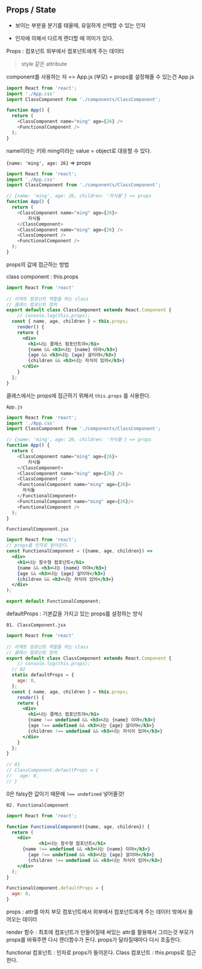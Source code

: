 ## Props / State

- 보이는 부분을 분기를 태울때, 유일하게 선택할 수 있는 인자

- 인자에 의해서 다르게 랜더할 때 의미가 있다.

Props : 컴포넌트 외부에서 컴포넌트에게 주는 데이터

> style 같은 attribute

component를 사용하는 자 => App.js (부모)
= props를 설정해줄 수 있는건 App.js

```js
import React from 'react';
import './App.css'
import ClassComponent from './components/ClassComponent';

function App() {
  return (
  	<ClassComponent name="ming" age={26} />
    <FunctionalComponent />
  );
}
```

name이라는 키와 ming이라는 value
= object로 대응할 수 있다.

`{name: 'ming', age: 26}` => props

```js
import React from 'react';
import './App.css'
import ClassComponent from './components/ClassComponent';

// {name: 'ming', age: 26, children: '자식들'} => props
function App() {
  return (
  	<ClassComponent name="ming" age={26}>
    	자식들
    </ClassComponent>
  	<ClassComponent name="ming" age={26} />
    <ClassComponent />
    <FunctionalComponent />
  );
}
```



props의 값에 접근하는 방법

class component : this.props

```jsx
import React from 'react'
 
// 리액트 컴포넌트 역할을 하는 class
// 클래스 컴포넌트 정의
export default class ClassComponent extends React.Component {
	// console.log(this.props);
  const { name, age, children } = this.props;
	render() {
    return {
      <div>
      	<h1>나는 클래스 컴포넌트야</h1>
        {name && <h3>나는 {name} 이야</h3>}
        {age && <h3>나는 {age} 살이야</h3>}
        {children && <h3>나는 자식이 있어</h3>}
      </div>
    }
  };
}


```

클래스에서는 props에 접근하기 위해서  `this.props` 를 사용한다.

`App.js`

```js
import React from 'react';
import './App.css'
import ClassComponent from './components/ClassComponent';

// {name: 'ming', age: 26, children: '자식들'} => props
function App() {
  return (
  	<ClassComponent name="ming" age={26}>
    	자식들
    </ClassComponent>
  	<ClassComponent name="ming" age={26} />
    <ClassComponent />
    <FunctionalComponent name="ming" age={26}>
      자식들
    </FunctionalComponent>
    <FunctionalComponent name="ming" age={26}/>
    <FunctionalComponent />
  );
}
```

`FunctionalComponent.jsx`

```jsx
import React from 'react';
// props를 인자로 받아온다.
const FunctionalComponent = ({name, age, children}) => 
  <div>
    <h1>나는 함수형 컴포넌트</h1>
  	{name && <h3>나는 {name} 이야</h3>}
    {age && <h3>나는 {age} 살이야</h3>}
    {children && <h3>나는 자식이 있어</h3>}
  </div>
);

export default FunctionalComponent;
```



defaultProps : 기본값을 가지고 있는 props를 설정하는 방식

`01. ClassComponent.jsx`

```jsx
import React from 'react'
 
// 리액트 컴포넌트 역할을 하는 class
// 클래스 컴포넌트 정의
export default class ClassComponent extends React.Component {
	// console.log(this.props);
  // 02
  static defaultProps = {
    age: 0,
  };
  const { name, age, children } = this.props;
	render() {
    return {
      <div>
      	<h1>나는 클래스 컴포넌트야</h1>
        {name !== undefined && <h3>나는 {name} 이야</h3>}
        {age !== undefined && <h3>나는 {age} 살이야</h3>}
        {children !== undefined && <h3>나는 자식이 있어</h3>}
      </div>
    }
  };
}

// 01
// ClassComponent.defaultProps = {
//   age: 0,
// }
```

0은 falsy한 값이기 때문에 `!== undefined` 넣어줄것!



`02. FunctionalComponent`

```jsx
import React from 'react';

function FunctionalComponent({name, age, children}) {
  return (
  	<div>
			<h1>나는 함수형 컴포넌트</h1>
      {name !== undefined && <h3>나는 {name} 이야</h3>}
        {age !== undefined && <h3>나는 {age} 살이야</h3>}
        {children !== undefined && <h3>나는 자식이 있어</h3>}
    </div>
  );
}

FunctionalComponent.defaultProps = {
  age: 0,
}
```



props : attr를 마치 부모 컴포넌트에서 외부에서 컴포넌트에게 주는 데이터
밖에서 들어오는 데이터

render 함수 : 최초에 컴포넌트가 만들어질때 써있는 attr를 활용해서 그리는것
부모가 props를 바꿔주면 다시 랜더함수가 돈다.
props가 달라질때마다 다시 호출한다.

functional 컴포넌트 : 인자로 props가 들어온다.
Class 컴포넌트 : this.props로 접근한다.